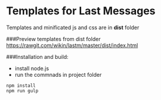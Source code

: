 Templates for Last Messages
========

Templates and minificated js and css are in **dist** folder

###Preview templates from dist folder
https://rawgit.com/wikin/lastm/master/dist/index.html


###Installation and build:
* install node.js
* run the commnads in project folder

```
npm install
npm run gulp
```



